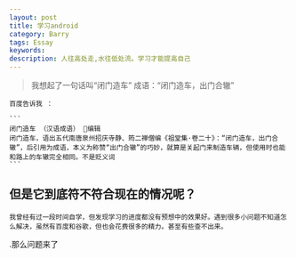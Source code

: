```yaml
---
layout: post
title: 学习android
category: Barry
tags: Essay
keywords: 
description: 人往高处走,水往低处流。学习才能提高自己
---
```

> 我想起了一句话叫“闭门造车” 成语：“闭门造车，出门合辙”

	百度告诉我 ：
	
	```
	闭门造车 （汉语成语） 编辑 
	闭门造车，语出五代南唐泉州招庆寺静、筠二禅僧编《祖堂集·卷二十》：“闭门造车，出门合辙”，后引用为成语，本义为称赞“出门合辙”的巧妙，就算是关起门来制造车辆，但使用时也能和路上的车辙完全相同。不是贬义词
	```

## 但是它到底符不符合现在的情况呢？
	我曾经有过一段时间自学，但发现学习的进度都没有预想中的效果好。遇到很多小问题不知道怎么解决，虽然有百度和谷歌，但也会花费很多的精力。甚至有些查不出来。
	
	
.那么问题来了
